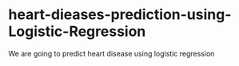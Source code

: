 # heart-dieases-prediction-using-Logistic-Regression
We are going to predict heart disease using logistic regression
